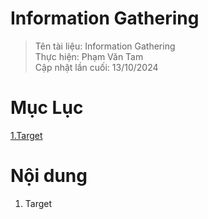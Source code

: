 # Information Gathering
>Tên tài liệu: Information Gathering<br>
Thực hiện: Phạm Văn Tam <br>
Cập nhật lần cuối: 13/10/2024
>
# Mục Lục
[1.Target ](#p1) <br>

# Nội dung
<a id="p1"></a>
1. Target
